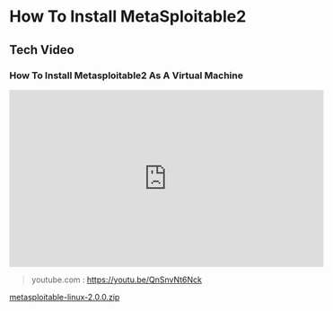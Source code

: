 # How To Install MetaSploitable2

## Tech Video
### How To Install Metasploitable2 As A Virtual Machine
<iframe width="560" height="315" src="https://www.youtube.com/embed/QnSnvNt6Nck" frameborder="0" allow="accelerometer; autoplay; clipboard-write; encrypted-media; gyroscope; picture-in-picture" allowfullscreen></iframe>

> youtube.com : https://youtu.be/QnSnvNt6Nck


[metasploitable-linux-2.0.0.zip](https://sourceforge.net/projects/metasploitable/files/Metasploitable2/)

